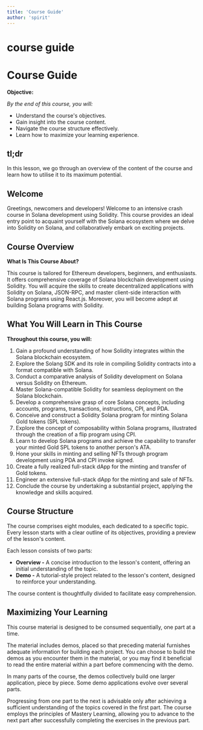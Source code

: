 ```yaml
---
title: 'Course Guide'
author: 'spirit'
---
```


# course guide

# **Course Guide**

**Objective:**

*By the end of this course, you will:*

- Understand the course's objectives.
- Gain insight into the course content.
- Navigate the course structure effectively.
- Learn how to maximize your learning experience.

## tl;dr

In this lesson, we go through an overview of the content of the course and learn how to utilise it to its maximum potential.

## **Welcome**

Greetings, newcomers and developers! Welcome to an intensive crash course in Solana development using Solidity. This course provides an ideal entry point to acquaint yourself with the Solana ecosystem where we delve into Solidity on Solana, and collaboratively embark on exciting projects.

## **Course Overview**

**What Is This Course About?**

This course is tailored for Ethereum developers, beginners, and enthusiasts. It offers comprehensive coverage of Solana blockchain development using Solidity. You will acquire the skills to create decentralized applications with Solidity on Solana, JSON-RPC, and master client-side interaction with Solana programs using React.js. Moreover, you will become adept at building Solana programs with Solidity.

## **What You Will Learn in This Course**

**Throughout this course, you will:**

1. Gain a profound understanding of how Solidity integrates within the Solana blockchain ecosystem.
2. Explore the Solang SDK and its role in compiling Solidity contracts into a format compatible with Solana.
3. Conduct a comparative analysis of Solidity development on Solana versus Solidity on Ethereum.
4. Master Solana-compatible Solidity for seamless deployment on the Solana blockchain.
5. Develop a comprehensive grasp of core Solana concepts, including accounts, programs, transactions, instructions, CPI, and PDA.
6. Conceive and construct a Solidity Solana program for minting Solana Gold tokens (SPL tokens).
7. Explore the concept of composability within Solana programs, illustrated through the creation of a flip program using CPI.
8. Learn to develop Solana programs and achieve the capability to transfer your minted Gold SPL tokens to another person's ATA.
9. Hone your skills in minting and selling NFTs through program development using PDA and CPI invoke signed.
10. Create a fully realized full-stack dApp for the minting and transfer of Gold tokens.
11. Engineer an extensive full-stack dApp for the minting and sale of NFTs.
12. Conclude the course by undertaking a substantial project, applying the knowledge and skills acquired.

## **Course Structure**

The course comprises eight modules, each dedicated to a specific topic. Every lesson starts with a clear outline of its objectives, providing a preview of the lesson's content.

Each lesson consists of two parts:

- **Overview -** A concise introduction to the lesson's content, offering an initial understanding of the topic.
- **Demo -** A tutorial-style project related to the lesson's content, designed to reinforce your understanding.

The course content is thoughtfully divided to facilitate easy comprehension.

## **Maximizing Your Learning**

This course material is designed to be consumed sequentially, one part at a time.

The material includes demos, placed so that preceding material furnishes adequate information for building each project. You can choose to build the demos as you encounter them in the material, or you may find it beneficial to read the entire material within a part before commencing with the demo.

In many parts of the course, the demos collectively build one larger application, piece by piece. Some demo applications evolve over several parts.

Progressing from one part to the next is advisable only after achieving a sufficient understanding of the topics covered in the first part. The course employs the principles of Mastery Learning, allowing you to advance to the next part after successfully completing the exercises in the previous part.
